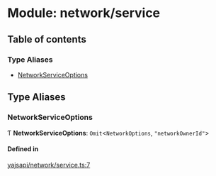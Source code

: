 # Module: network/service

## Table of contents

### Type Aliases

- [NetworkServiceOptions](network_service.md#networkserviceoptions)

## Type Aliases

### NetworkServiceOptions

Ƭ **NetworkServiceOptions**: `Omit`<`NetworkOptions`, ``"networkOwnerId"``\>

#### Defined in

[yajsapi/network/service.ts:7](https://github.com/golemfactory/yajsapi/blob/87b4066/yajsapi/network/service.ts#L7)
